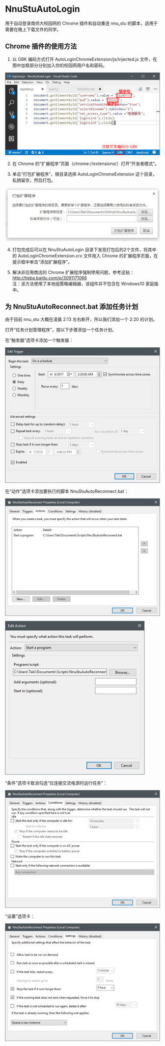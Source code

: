 # NnuStuAutoLogin
用于自动登录南师大校园网的 Chrome 插件和自动重连 nnu_stu 的脚本，适用于需要在晚上下载文件的同学。

## Chrome 插件的使用方法

1. 以 GBK 编码方式打开 AutoLoginChromeExtension/js/injected.js 文件，在图中加框部分分别加入你的校园网用户名和密码。

![Capture1](/images/Capture1.jpg)

2. 在 Chrome 的“扩展程序”页面（chrome://extensions/）打开“开发者模式”。

3. 单击“打包扩展程序”，根目录选择 AutoLoginChromeExtension 这个目录，私钥留空，然后打包。

![Capture2](/images/Capture2.jpg)

4. 打包完成后可以在 NnuStuAutoLogin 目录下发现打包后的2个文件，将其中的 AutoLoginChromeExtension.crx 文件拖入 Chrome 的扩展程序页面，在提示框中单击“添加扩展程序”。

5. 解决非应用商店的 Chrome 扩展程序强制停用问题，参考这贴：http://tieba.baidu.com/p/3091171066  
注：该方法使用了本地组策略编辑器，该组件并不包含在 Windows10 家庭版中。

## 为 NnuStuAutoReconnect.bat 添加任务计划

由于目前 nnu_stu 大概在凌晨 2:13 左右断开，所以我们添加一个 2:20 的计划。

打开“任务计划管理程序”，按以下步骤添加一个任务计划。

在“触发器”选项卡添加一个触发器： 

![Capture3](/images/Capture3.jpg)

在“动作”选项卡添加要执行的脚本 NnuStuAutoReconnect.bat： 

![Capture4](/images/Capture4.jpg)

![Capture5](/images/Capture5.jpg)

“条件”选项卡取消勾选“仅连接交流电源时运行任务”：

![Capture6](/images/Capture6.jpg)

“设置”选项卡：

![Capture7](/images/Capture7.jpg)
